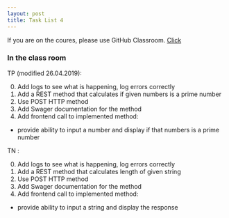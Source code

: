 ```yaml
---
layout: post
title: Task List 4
---
```


If you are on the coures, please use GitHub Classroom.
[Click](https://github.com/distributed-systems-wrust/base-l4-2019)

### In the class room

TP (modified 26.04.2019):

0. Add logs to see what is happening, log errors correctly
1. Add a REST method that calculates if given numbers is a prime number
2. Use POST HTTP method
3. Add Swager documentation for the method
4. Add frontend call to implemented method:
  - provide ability to input a number and display if that numbers is a prime number

TN :

0. Add logs to see what is happening, log errors correctly
1. Add a REST method that calculates length of given string
2. Use POST HTTP method
3. Add Swager documentation for the method
4. Add frontend call to implemented method:
  - provide ability to input a string and display the response